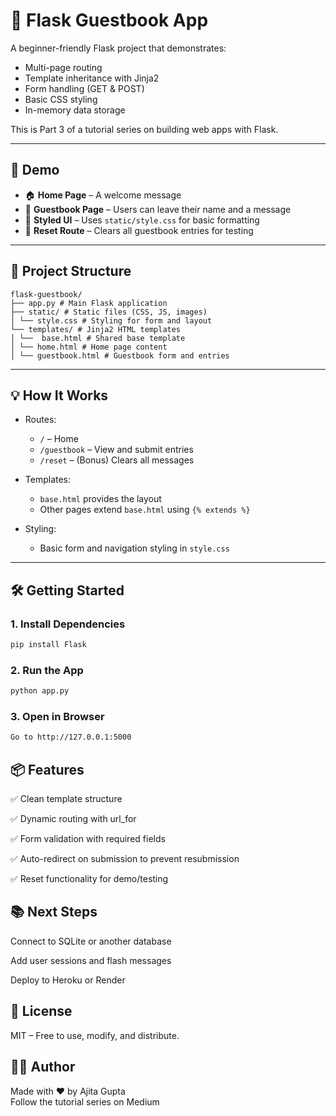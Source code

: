 # 📝 Flask Guestbook App

A beginner-friendly Flask project that demonstrates:

- Multi-page routing
- Template inheritance with Jinja2
- Form handling (GET & POST)
- Basic CSS styling
- In-memory data storage

This is Part 3 of a tutorial series on building web apps with Flask.

---

## 🚀 Demo

- 🏠 **Home Page** – A welcome message
- 📖 **Guestbook Page** – Users can leave their name and a message
- 🎨 **Styled UI** – Uses `static/style.css` for basic formatting
- 🔄 **Reset Route** – Clears all guestbook entries for testing

---

## 📁 Project Structure
<pre><code>flask-guestbook/
├── app.py # Main Flask application
├── static/ # Static files (CSS, JS, images)
│ └── style.css # Styling for form and layout
└── templates/ # Jinja2 HTML templates
│ └──  base.html # Shared base template
│ └── home.html # Home page content
│ └── guestbook.html # Guestbook form and entries </code></pre>
---

## 💡 How It Works

- Routes:
  - `/` – Home
  - `/guestbook` – View and submit entries
  - `/reset` – (Bonus) Clears all messages

- Templates:
  - `base.html` provides the layout
  - Other pages extend `base.html` using `{% extends %}`

- Styling:
  - Basic form and navigation styling in `style.css`

---

## 🛠️ Getting Started

### 1. Install Dependencies

```bash
pip install Flask
```

### 2. Run the App
```bash
python app.py
```

### 3. Open in Browser
```bash
Go to http://127.0.0.1:5000
```

## 📦 Features
✅ Clean template structure

✅ Dynamic routing with url_for

✅ Form validation with required fields

✅ Auto-redirect on submission to prevent resubmission

✅ Reset functionality for demo/testing

## 📚 Next Steps
Connect to SQLite or another database

Add user sessions and flash messages

Deploy to Heroku or Render

## 📄 License
MIT – Free to use, modify, and distribute.

## 🙋‍♀️ Author
Made with ❤️ by Ajita Gupta
<br>
Follow the tutorial series on Medium
